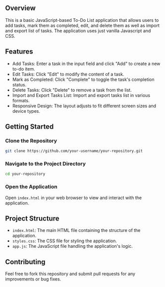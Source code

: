 ## Overview
This is a basic JavaScript-based To-Do List application that allows users to add tasks, mark them as completed, edit, and delete them as well as import and export list of tasks.
The application uses just vanilla Javascript and CSS.

## Features
- Add Tasks: Enter a task in the input field and click "Add" to create a new to-do item.
- Edit Tasks: Click "Edit" to modify the content of a task.
- Mark as Completed: Click "Complete" to toggle the task's completion status.
- Delete Tasks: Click "Delete" to remove a task from the list.
- Import and Export Tasks List: Import and export tasks list in various formats.
- Responsive Design: The layout adjusts to fit different screen sizes and device types.


## Getting Started
### Clone the Repository
```bash
git clone https://github.com/your-username/your-repository.git
```
### Navigate to the Project Directory
```bash
cd your-repository
```
### Open the Application
Open `index.html` in your web browser to view and interact with the application.

## Project Structure
- `index.html`: The main HTML file containing the structure of the application.
- `styles.css`: The CSS file for styling the application.
- `app.js`: The JavaScript file handling the application's logic.

## Contributing
Feel free to fork this repository and submit pull requests for any improvements or bug fixes.
